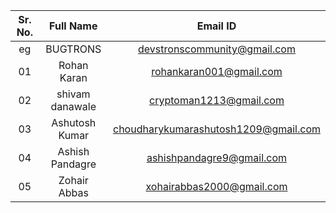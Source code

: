 | Sr. No. | Full Name | Email ID |
| :--: | :--: | :--: |
| eg | BUGTRONS | devstronscommunity@gmail.com |
| 01 | Rohan Karan | rohankaran001@gmail.com |
| 02 | shivam danawale | cryptoman1213@gmail.com |
| 03 | Ashutosh Kumar | choudharykumarashutosh1209@gmail.com |
| 04 | Ashish Pandagre | ashishpandagre9@gmail.com |
| 05 | Zohair Abbas | xohairabbas2000@gmail.com |
